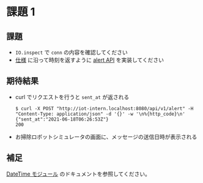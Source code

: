 # 課題 1

## 課題

- `IO.inspect` で `conn` の内容を確認してください
- [仕様](https://github.com/access-company/IoTIntern/blob/apidoc/doc/api.apib) に沿って時刻を返すように [alert API](https://github.com/access-company/IoTIntern/blob/apidoc/web/controller/alert.ex) を実装してください

## 期待結果

- curl でリクエストを行うと `sent_at` が返される

  ```shell
  $ curl -X POST "http://iot-intern.localhost:8080/api/v1/alert" -H "Content-Type: application/json" -d '{}' -w '\n%{http_code}\n'
  {"sent_at":"2021-06-18T06:26:53Z"}
  200
  ```

- お掃除ロボットシミュレータの画面に、メッセージの送信日時が表示される

## 補足

[DateTime モジュール](https://hexdocs.pm/elixir/1.9.4/DateTime.html) のドキュメントを参照してください。

